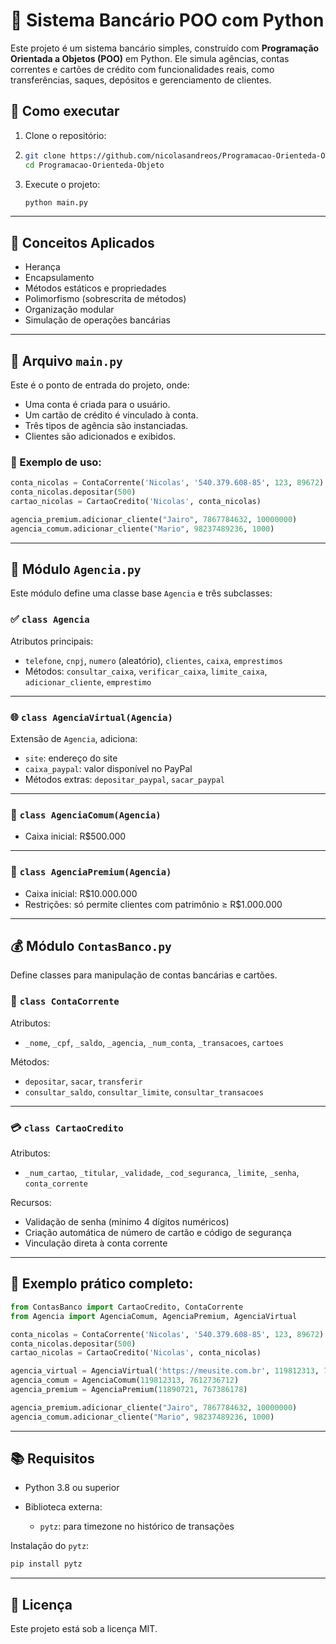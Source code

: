 # 💼 Sistema Bancário POO com Python

Este projeto é um sistema bancário simples, construído com **Programação Orientada a Objetos (POO)** em Python. Ele simula agências, contas correntes e cartões de crédito com funcionalidades reais, como transferências, saques, depósitos e gerenciamento de clientes.

## 🚀 Como executar

1. Clone o repositório:
2. 
   ```bash
   git clone https://github.com/nicolasandreos/Programacao-Orienteda-Objeto
   cd Programacao-Orienteda-Objeto
   ````

3. Execute o projeto:

   ```bash
   python main.py
   ```

---

## 🧠 Conceitos Aplicados

* Herança
* Encapsulamento
* Métodos estáticos e propriedades
* Polimorfismo (sobrescrita de métodos)
* Organização modular
* Simulação de operações bancárias

---

## 📝 Arquivo `main.py`

Este é o ponto de entrada do projeto, onde:

* Uma conta é criada para o usuário.
* Um cartão de crédito é vinculado à conta.
* Três tipos de agência são instanciadas.
* Clientes são adicionados e exibidos.

### 🔁 Exemplo de uso:

```python
conta_nicolas = ContaCorrente('Nicolas', '540.379.608-85', 123, 89672)
conta_nicolas.depositar(500)
cartao_nicolas = CartaoCredito('Nicolas', conta_nicolas)

agencia_premium.adicionar_cliente("Jairo", 7867784632, 10000000)
agencia_comum.adicionar_cliente("Mario", 98237489236, 1000)
```

---

## 🏦 Módulo `Agencia.py`

Este módulo define uma classe base `Agencia` e três subclasses:

### ✅ `class Agencia`

Atributos principais:

* `telefone`, `cnpj`, `numero` (aleatório), `clientes`, `caixa`, `emprestimos`
* Métodos: `consultar_caixa`, `verificar_caixa`, `limite_caixa`, `adicionar_cliente`, `emprestimo`

---

### 🌐 `class AgenciaVirtual(Agencia)`

Extensão de `Agencia`, adiciona:

* `site`: endereço do site
* `caixa_paypal`: valor disponível no PayPal
* Métodos extras: `depositar_paypal`, `sacar_paypal`

---

### 🏢 `class AgenciaComum(Agencia)`

* Caixa inicial: R\$500.000

---

### 💎 `class AgenciaPremium(Agencia)`

* Caixa inicial: R\$10.000.000
* Restrições: só permite clientes com patrimônio ≥ R\$1.000.000

---

## 💰 Módulo `ContasBanco.py`

Define classes para manipulação de contas bancárias e cartões.

### 🧾 `class ContaCorrente`

Atributos:

* `_nome`, `_cpf`, `_saldo`, `_agencia`, `_num_conta`, `_transacoes`, `cartoes`

Métodos:

* `depositar`, `sacar`, `transferir`
* `consultar_saldo`, `consultar_limite`, `consultar_transacoes`

---

### 💳 `class CartaoCredito`

Atributos:

* `_num_cartao`, `_titular`, `_validade`, `_cod_seguranca`, `_limite`, `_senha`, `conta_corrente`

Recursos:

* Validação de senha (mínimo 4 dígitos numéricos)
* Criação automática de número de cartão e código de segurança
* Vinculação direta à conta corrente

---

## 📌 Exemplo prático completo:

```python
from ContasBanco import CartaoCredito, ContaCorrente
from Agencia import AgenciaComum, AgenciaPremium, AgenciaVirtual 

conta_nicolas = ContaCorrente('Nicolas', '540.379.608-85', 123, 89672)
conta_nicolas.depositar(500)
cartao_nicolas = CartaoCredito('Nicolas', conta_nicolas)

agencia_virtual = AgenciaVirtual('https://meusite.com.br', 119812313, 7612736712)
agencia_comum = AgenciaComum(119812313, 7612736712)
agencia_premium = AgenciaPremium(11890721, 767386178)

agencia_premium.adicionar_cliente("Jairo", 7867784632, 10000000)
agencia_comum.adicionar_cliente("Mario", 98237489236, 1000)
```

---

## 📚 Requisitos

* Python 3.8 ou superior
* Biblioteca externa:

  * `pytz`: para timezone no histórico de transações

Instalação do `pytz`:

```bash
pip install pytz
```

---

## 📄 Licença

Este projeto está sob a licença MIT.

